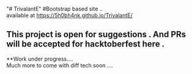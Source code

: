 "# TrivalantE" 
#Bootstrap based site ..<br>
available at https://5h0bh4nk.github.io/TrivalantE/<br>

## This project is open for suggestions . And PRs will be accepted for hacktoberfest here .

**Work under progress....<br>
Much more to come with diff tech soon ....
